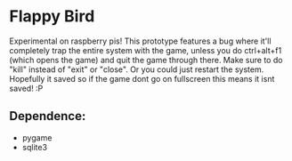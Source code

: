 # Flappy Bird
Experimental on raspberry pis! This prototype features a bug where it'll completely trap the entire system with the game, unless you do ctrl+alt+f1 (which opens the game) and quit the game through there. Make sure to do "kill" instead of "exit" or "close". Or you could just restart the system. Hopefully it saved so if the game dont go on fullscreen this means it isnt saved! :P
## Dependence:
* pygame
* sqlite3



